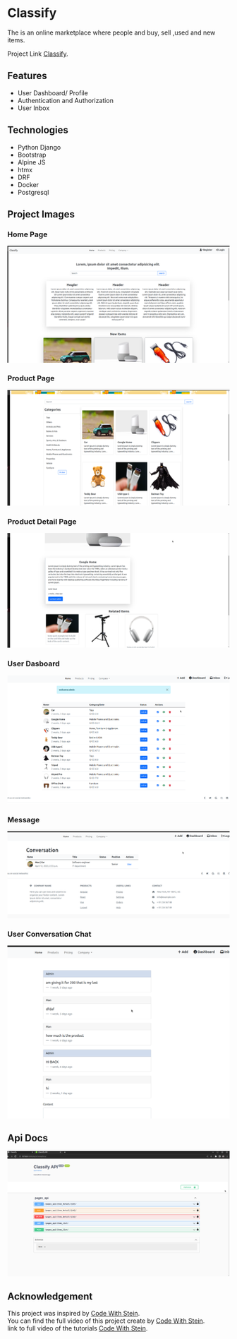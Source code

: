 # Classify 

The is an online marketplace where people and buy, sell ,used and new items.
 
 
Project Link [Classify](http://rcoffie.pythonanywhere.com). 
## Features

- User Dashboard/ Profile
- Authentication and Authorization
- User Inbox

 ## Technologies

- Python Django
- Bootstrap 
- Alpine JS
- htmx 
- DRF
- Docker 
- Postgresql

## Project Images

### Home Page
![alt docs](/images/homepage.png)


### Product Page
![alt docs](/images/product_page.png)

### Product Detail Page
![alt docs](/images/item_detail_page.png)

### User Dasboard
![alt docs](/images/user_dashboard.png)

### Message
![alt docs](/images/user_inbox.png)

### User Conversation Chat
![alt docs](/images/user_inbox_messaages_chat.png)


## Api Docs 

![alt docs](/images/api_documentations.png)



## Acknowledgement
This project was inspired by [Code With Stein](https://codewithstein.com/).  
You can find the full video of this project create by [Code With Stein](https://www.youtube.com/c/codewithstein).  
link to full video of the tutorials [Code With Stein](https://www.youtube.com/watch?v=ZxMB6Njs3ck&t=7759s).  
